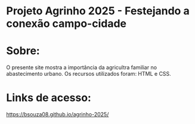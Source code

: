 # Projeto Agrinho 2025 - Festejando a conexão campo-cidade 
# Sobre:
O presente site mostra a importância da agricultra familiar no abastecimento urbano.
Os recursos utilizados foram: HTML e CSS.

# Links de acesso:
https://bsouza08.github.io/agrinho-2025/
